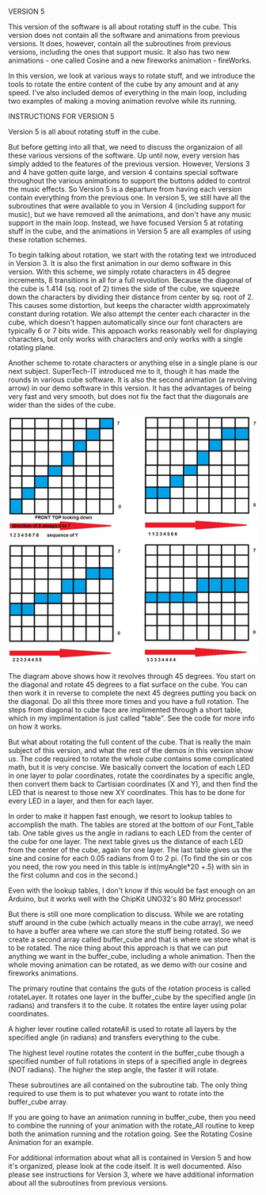 VERSION 5

This version of the software is all about rotating stuff in the cube. This version does not contain all the software and animations from previous versions. It does, however, contain all the subroutines from previous versions, including the ones that support music. It also has two new animations - one called Cosine and a new fireworks animation - fireWorks.

In this version, we look at various ways to rotate stuff, and we introduce the tools to rotate the entire content of the cube by any amount and at any speed. I've also included demos of everything in the main loop, including two examples of making a moving animation revolve while its running.

INSTRUCTIONS FOR VERSION 5

Version 5 is all about rotating stuff in the cube.

But before getting into all that, we need to discuss the organizaion of all these various versions of the software. Up until now, every version has simply added to the features of the previous version. However, Versions 3 and 4 have gotten quite large, and version 4 contains special software throughout the various animations to support the buttons added to control the music effects. So Version 5 is a departure from having each version contain everything from the previous one. In version 5, we still have all the subroutines that were available to you in Version 4 (including support for music), but we have removed all the animations, and don't have any music support in the main loop. Instead, we have focused Version 5 at rotating stuff in the cube, and the animations in Version 5 are all examples of using these rotation schemes.

To begin talking about rotation, we start with the rotating text we introduced in Version 3. It is also the first animation in our demo software in this version. With this scheme, we simply rotate characters in 45 degree increments, 8 transitions in all for a full revolution. Because the diagonal of the cube is 1.414 (sq. root of 2) times the side of the cube, we squeeze down the characters by dividing their distance from center by sq. root of 2. This causes some distortion, but keeps the character width approximately constant during rotation. We also attempt the center each character in the cube, which doesn't happen automatically since our font characters are typically 6 or 7 bits wide. This appoach works reasonably well for displaying characters, but only works with characters and only works with a single rotating plane.

Another scheme to rotate characters or anything else in a single plane is our next subject. SuperTech-IT introduced me to it, though it has made the rounds in various cube software. It is also the second animation (a revolving arrow) in our demo software in this version. It has the advantages of being very fast and very smooth, but does not fix the fact that the diagonals are wider than the sides of the cube.

![](imgs/rot_scheme.jpg)

The diagram above shows how it revolves through 45 degrees. You start on the diagonal and rotate 45 degrees to a flat surface on the cube. You can then work it in reverse to complete the next 45 degrees putting you back on the diagonal. Do all this three more times and you have a full rotation. The steps from diagonal to cube face are implimented through a short table, which in my implimentation is just called "table". See the code for more info on how it works.

But what about rotating the full content of the cube. That is really the main subject of this version, and what the rest of the demos in this version show us. The code required to rotate the whole cube contains some complicated math, but it is very concise. We basically convert the location of each LED in one layer to polar coordinates, rotate the coordinates by a specific angle, then convert them back to Cartisian coordinates (X and Y), and then find the LED that is nearest to those new XY coordinates. This has to be done for every LED in a layer, and then for each layer.

In order to make it happen fast enough, we resort to lookup tables to accomplish the math. The tables are stored at the bottom of our Font_Table tab. One table gives us the angle in radians to each LED from the center of the cube for one layer. The next table gives us the distance of each LED from the center of the cube, again for one layer. The last table gives us the sine and cosine for each 0.05 radians from 0 to 2 pi. (To find the sin or cos you need, the row you need in this table is int(myAngle*20 +.5) with sin in the first column and cos in the second.)

Even with the lookup tables, I don't know if this would be fast enough on an Arduino, but it works well with the ChipKit UNO32's 80 MHz processor!

But there is still one more complication to discuss. While we are rotating stuff around in the cube (which actually means in the cube array), we need to have a buffer area where we can store the stuff being rotated. So we create a second array called buffer_cube and that is where we store what is to be rotated. The nice thing about this approach is that we can put anything we want in the buffer_cube, including a whole animation. Then the whole moving animation can be rotated, as we demo with our cosine and fireworks animations.

The primary routine that contains the guts of the rotation process is called rotateLayer. It rotates one layer in the buffer_cube by the specified angle (in radians) and transfers it to the cube. It rotates the entire layer using polar coordinates.

A higher lever routine called rotateAll is used to rotate all layers by the specified angle (in radians) and transfers everything to the cube.

The highest level routine rotates the content in the buffer_cube though a specified number of full rotations in steps of a specified angle in degrees (NOT radians). The higher the step angle, the faster it will rotate.

These subroutines are all contained on the subroutine tab. The only thing required to use them is to put whatever you want to rotate into the buffer_cube array.

If you are going to have an animation running in buffer_cube, then you need to combine the running of your animation with the rotate_All routine to keep both the animation running and the rotation going. See the Rotating Cosine Animation for an example.

For additional information about what all is contained in Version 5 and how it's organized, please look at the code itself. It is well documented. Also please see instructions for Version 3, where we have additional information about all the subroutines from previous versions.